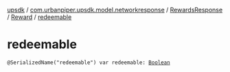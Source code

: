[upsdk](../../../index.md) / [com.urbanpiper.upsdk.model.networkresponse](../../index.md) / [RewardsResponse](../index.md) / [Reward](index.md) / [redeemable](./redeemable.md)

# redeemable

`@SerializedName("redeemable") var redeemable: `[`Boolean`](https://kotlinlang.org/api/latest/jvm/stdlib/kotlin/-boolean/index.html)